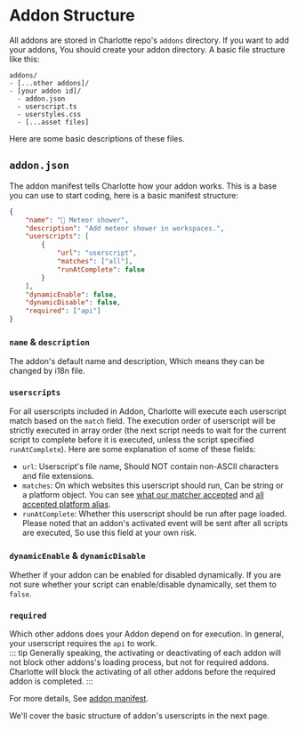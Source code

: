 # Addon Structure
All addons are stored in Charlotte repo's `addons` directory. If you want to add your addons, You should create your addon directory. A basic file structure like this:
```
addons/
- [...other addons]/
- [your addon id]/
  - addon.json
  - userscript.ts
  - userstyles.css
  - [...asset files]
```
Here are some basic descriptions of these files.
## `addon.json`
The addon manifest tells Charlotte how your addon works. This is a base you can use to start coding, here is a basic manifest structure:
```json
{
    "name": "🌠 Meteor shower",
    "description": "Add meteor shower in workspaces.",
    "userscripts": [
        {
            "url": "userscript",
            "matches": ["all"],
            "runAtComplete": false
        }
    ],
    "dynamicEnable": false,
    "dynamicDisable": false,
    "required": ["api"]
}
```
### `name` & `description`
The addon's default name and description, Which means they can be changed by i18n file.
### `userscripts`
For all userscripts included in Addon, Charlotte will execute each userscript match based on the `match` field. The execution order of userscript will be strictly executed in array order (the next script needs to wait for the current script to complete before it is executed, unless the script specified `runAtComplete`). Here are some explanation of some of these fields:
- `url`: Userscript's file name, Should NOT contain non-ASCII characters and file extensions.
- `matches`: On which websites this userscript should run, Can be string or a platform object. You can see [what our matcher accepted](/doc/types/src_core_loader_match.Match) and [all accepted platform alias](/doc/variables/src_core_loader_match.platformInfo).
- `runAtComplete`: Whether this userscript should be run after page loaded. Please noted that an addon's activated event will be sent after all scripts are executed, So use this field at your own risk.
### `dynamicEnable` & `dynamicDisable`
Whether if your addon can be enabled for disabled dynamically. If you are not sure whether your script can enable/disable dynamically, set them to ``false``.
### `required`
Which other addons does your Addon depend on for execution. In general, your userscript requires the ``api`` to work.   
::: tip
Generally speaking, the activating or deactivating of each addon will not block other addons's loading process, but not for required addons. Charlotte will block the activating of all other addons before the required addon is completed.
:::

For more details, See [addon manifest](../doc/interfaces/src_core_loader_loader.AddonManifest).   

We'll cover the basic structure of addon's userscripts in the next page.